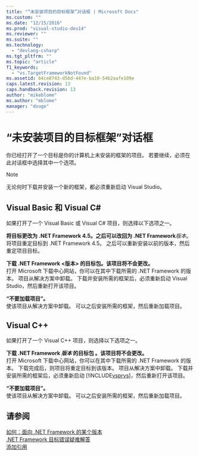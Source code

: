 ```yaml
---
title: "“未安装项目的目标框架”对话框 | Microsoft Docs"
ms.custom: ""
ms.date: "12/15/2016"
ms.prod: "visual-studio-dev14"
ms.reviewer: ""
ms.suite: ""
ms.technology: 
  - "devlang-csharp"
ms.tgt_pltfrm: ""
ms.topic: "article"
f1_keywords: 
  - "vs.TargetFrameworkNotFound"
ms.assetid: 64ce8743-d5bd-447e-ba10-54b2aafe109e
caps.latest.revision: 13
caps.handback.revision: 13
author: "mikeblome"
ms.author: "mblome"
manager: "douge"
---
```

# “未安装项目的目标框架”对话框
你已经打开了一个目标是你的计算机上未安装的框架的项目。 若要继续，必须在此对话框中选择其中一个选项。  
  
> [!NOTE]
>  无论何时下载并安装一个新的框架，都必须重新启动 Visual Studio。  
  
## Visual Basic 和 Visual C\#  
 如果打开了一个 Visual Basic 或 Visual C\# 项目，则选择以下选项之一。  
  
 **将目标更改为 .NET Framework 4.5。之后可以改回为 .NET Framework***版本*。  
 将项目重定目标到 .NET Framework 4.5。 之后可以重新安装以前的版本，然后重定项目目标。  
  
 **下载 .NET Framework \<版本\> 的目标包。该项目将不会更改。**  
 打开 Microsoft 下载中心网站，你可以在其中下载所需的 .NET Framework 的版本。 项目从解决方案中卸载。 下载并安装所需的框架后，必须重新启动 Visual Studio，然后重新打开该项目。  
  
 **“不要加载项目”。**  
 使该项目从解决方案中卸载。 可以之后安装所需的框架，然后重新加载项目。  
  
## Visual C\+\+  
 如果打开了一个 Visual C\+\+ 项目，则选择以下选项之一。  
  
 **下载 .NET Framework *版本* 的目标包 。该项目将不会更改。**  
 打开 Microsoft 下载中心网站，你可以在其中下载所需的 .NET Framework 的版本。 下载完成后，则项目将重定目标到该版本。 项目从解决方案中卸载。 下载并安装所需的框架后，必须重新启动 [!INCLUDE[vsprvs](../code-quality/includes/vsprvs_md.md)]，然后重新打开该项目。  
  
 **“不要加载项目”。**  
 使该项目从解决方案中卸载。 可以之后安装所需的框架，然后重新加载项目。  
  
## 请参阅  
 [如何：面向 .NET Framework 的某个版本](../ide/how-to-target-a-version-of-the-dotnet-framework.md)   
 [.NET Framework 目标错误疑难解答](../msbuild/troubleshooting-dotnet-framework-targeting-errors.md)   
 [添加引用](/visual-cpp/ide/adding-references-in-visual-cpp-projects)